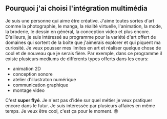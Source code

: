 ## Pourquoi j'ai choisi l'intégration multimédia

Je suis une personne qui aime être créative. J'aime toutes sortes d'art comme la photographie, le manga, la réalité virtuelle, l'animation, la mode, la broderie, le dessin en général, la conception video et plus encore. D'ailleurs, je suis intéressé au programme pour la variété d'art offert de domaines qui sortent de la boîte que j'aimerais explorer et qui piquent ma curiosité. Je veux pousser mes limites en art et réaliser quelque chose de cool et de nouveau que je serais fière. Par exemple, dans ce programme il existe plusieurs mediums de differents types offerts dans les cours: 
* animation 2D
* conception sonore
* atelier d'illustraton numérique
* communication graphique
* montage video

C'est **super flyé**. Je n'est pas d'idée sur quel métier je veux pratiquer encore dans le futur. Je suis intéressée par plusieurs affaires en même temps. Je veux être cool, c'est ça pour le moment. :stuck_out_tongue:


